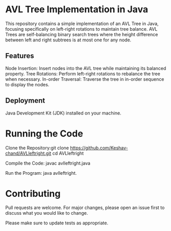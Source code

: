 
# AVL Tree Implementation in Java
This repository contains a simple implementation of an AVL Tree in Java, focusing specifically on left-right rotations to maintain tree balance. AVL Trees are self-balancing binary search trees where the height difference between left and right subtrees is at most one for any node.




## Features
Node Insertion: Insert nodes into the AVL tree while maintaining its balanced property.
Tree Rotations: Perform left-right rotations to rebalance the tree when necessary.
In-order Traversal: Traverse the tree in in-order sequence to display the nodes.


## Deployment

Java Development Kit (JDK) installed on your machine.

# Running the Code
Clone the Repository:git clone https://github.com/Keshav-chand/AVLleftright.git
cd AVLleftright

Compile the Code: javac avlleftright.java

Run the Program: java avlleftright.
    
# Contributing

Pull requests are welcome. For major changes, please open an issue first to discuss what you would like to change.

Please make sure to update tests as appropriate.



